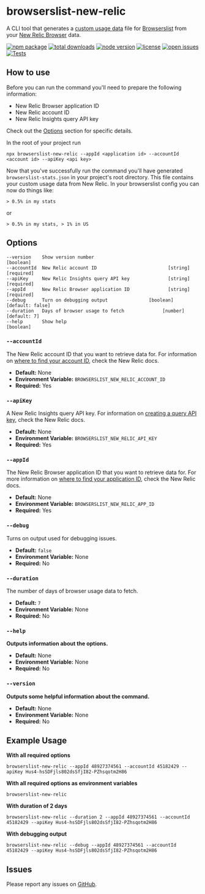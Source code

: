 # browserslist-new-relic

A CLI tool that generates a [custom usage data](https://github.com/browserslist/browserslist#custom-usage-data) file for
[Browserslist](https://github.com/browserslist/browserslist) from your
[New Relic Browser](https://newrelic.com/products/browser-monitoring) data.

[![npm package][npm-badge]][npm-link]
[![total downloads][downloads-badge]][downloads-link]
[![node version][node-badge]][node-link]
[![license][license-badge]][license-link]
[![open issues][issues-badge]][issues-link]
[![Tests][tests-badge]][tests-link]


## How to use

Before you can run the command you'll need to prepare the following information:

- New Relic Browser application ID
- New Relic account ID
- New Relic Insights query API key

Check out the [Options](#options) section for specific details.

In the root of your project run

```
npx browserslist-new-relic --appId <application id> --accountId <account id> --apiKey <api key>
```

Now that you've successfully run the command you'll have generated `browserslist-stats.json` in your project's root
directory. This file contains your custom usage data from New Relic. In your browserslist config you can now do things like:

```
> 0.5% in my stats
```

or

```
> 0.5% in my stats, > 1% in US
```

## Options

```
--version    Show version number                                     [boolean]
--accountId  New Relic account ID                          [string] [required]
--apiKey     New Relic Insights query API key              [string] [required]
--appId      New Relic Browser application ID              [string] [required]
--debug      Turn on debugging output               [boolean] [default: false]
--duration   Days of browser usage to fetch              [number] [default: 7]
--help       Show help                                               [boolean]
```

### `--accountId`

The New Relic account ID that you want to retrieve data for. For information on
[where to find your account ID](https://docs.newrelic.com/docs/accounts/accounts-billing/account-setup/account-id),
check the New Relic docs.


- **Default:** None
- **Environment Variable:** `BROWSERSLIST_NEW_RELIC_ACCOUNT_ID`
- **Required:** Yes

### `--apiKey`

A New Relic Insights query API key. For information on
[creating a query API key](https://docs.newrelic.com/docs/insights/insights-api/get-data/query-insights-event-data-api),
check the New Relic docs.

- **Default:** None
- **Environment Variable:** `BROWSERSLIST_NEW_RELIC_API_KEY`
- **Required:** Yes

### `--appId`

The New Relic Browser application ID that you want to retrieve data for. For more information on
[where to find your application ID](https://docs.newrelic.com/docs/browser/browser-monitoring/configuration/browser-license-key-app-id),
check the New Relic docs.

- **Default:** None
- **Environment Variable:** `BROWSERSLIST_NEW_RELIC_APP_ID`
- **Required:** Yes

### `--debug`

Turns on output used for debugging issues.

- **Default:** `false`
- **Environment Variable:** None
- **Required:** No

### `--duration`

The number of days of browser usage data to fetch.

- **Default:** `7`
- **Environment Variable:** None
- **Required:** No

### `--help`

**Outputs information about the options.**

- **Default:** None
- **Environment Variable:** None
- **Required:** No

### `--version`

**Outputs some helpful information about the command.**

- **Default:** None
- **Environment Variable:** None
- **Required:** No

## Example Usage

**With all required options**

```
browserslist-new-relic --appId 48927374561 --accountId 45182429 --apiKey Hus4-hsSDFjls802dsSfjI82-PZhsqotm2H86
```

**With all required options as environment variables**

```
browserslist-new-relic
```

**With duration of 2 days**

```
browserslist-new-relic --duration 2 --appId 48927374561 --accountId 45182429 --apiKey Hus4-hsSDFjls802dsSfjI82-PZhsqotm2H86
```

**With debugging output**

```
browserslist-new-relic --debug --appId 48927374561 --accountId 45182429 --apiKey Hus4-hsSDFjls802dsSfjI82-PZhsqotm2H86
```

## Issues

Please report any issues on [GitHub](https://github.com/syntactic-salt/browserslist-new-relic/issues).

[npm-badge]: https://badgen.net/npm/v/browserslist-new-relic?color=blue&icon=npm&cache=300&label=package
[npm-link]: https://www.npmjs.com/package/browserslist-new-relic

[node-badge]: https://badgen.net/npm/node/browserslist-new-relic?color=blue&cache=300
[node-link]: https://github.com/syntactic-salt/browserslist-new-relic/blob/master/package.json

[downloads-badge]: https://badgen.net/npm/dt/browserslist-new-relic?color=blue&icon=npm&cache=300
[downloads-link]: https://www.npmjs.com/package/browserslist-new-relic

[license-badge]: https://badgen.net/github/license/syntactic-salt/browserslist-new-relic?color=blue&cache=300
[license-link]: https://github.com/syntactic-salt/browserslist-new-relic/blob/master/LICENSE

[issues-badge]: https://badgen.net/github/open-issues/syntactic-salt/browserslist-new-relic?icon=github&cache=300
[issues-link]: https://github.com/syntactic-salt/browserslist-new-relic/issues

[tests-badge]: https://github.com/syntactic-salt/browserslist-new-relic/actions/workflows/test.yml/badge.svg
[tests-link]: https://github.com/syntactic-salt/browserslist-new-relic/actions/workflows/test.yml
